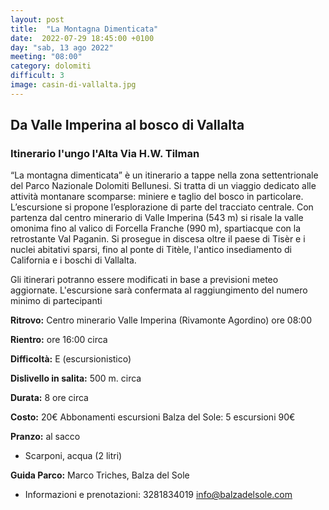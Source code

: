 ```yaml
---
layout: post
title:  "La Montagna Dimenticata"
date:  2022-07-29 18:45:00 +0100
day: "sab, 13 ago 2022"
meeting: "08:00"
category: dolomiti 
difficult: 3
image: casin-di-vallalta.jpg
---
```


## Da Valle Imperina al bosco di Vallalta
### Itinerario l'ungo l'Alta Via H.W. Tilman 

“La montagna dimenticata” è un itinerario a tappe nella zona settentrionale del Parco Nazionale Dolomiti Bellunesi. Si tratta di un viaggio dedicato alle attività montanare scomparse: miniere e taglio del bosco in particolare. L’escursione si propone l’esplorazione di parte del tracciato centrale.
Con partenza dal centro minerario di Valle Imperina (543 m) si risale la valle omonima fino al valico di Forcella Franche (990 m), spartiacque con la retrostante Val Paganin. Si prosegue in discesa oltre il paese di Tisèr e i nuclei abitativi sparsi, fino al ponte di Titèle, l'antico insediamento di California e i boschi di Vallalta. 

Gli itinerari potranno essere modificati in base a previsioni meteo aggiornate.
L'escursione sarà confermata al raggiungimento del numero minimo di partecipanti

**Ritrovo:** Centro minerario Valle Imperina (Rivamonte Agordino) ore 08:00

**Rientro:** ore 16:00 circa 

**Difficoltà:** E (escursionistico)

**Dislivello in salita:**  500 m. circa

**Durata:** 8 ore circa

**Costo:** 20€
Abbonamenti escursioni Balza del Sole: 5 escursioni 90€

**Pranzo:** al sacco

+ Scarponi, acqua (2 litri)  

**Guida Parco:** Marco Triches, Balza del Sole
* Informazioni e prenotazioni: 3281834019 info@balzadelsole.com 

